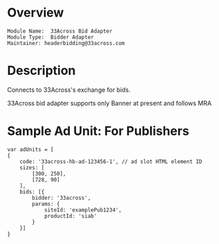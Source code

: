 # Overview

```
Module Name:  33Across Bid Adapter
Module Type:  Bidder Adapter
Maintainer: headerbidding@33across.com
```

# Description

Connects to 33Across's exchange for bids.

33Across bid adapter supports only Banner at present and follows MRA

# Sample Ad Unit: For Publishers
```
var adUnits = [
{
    code: '33across-hb-ad-123456-1', // ad slot HTML element ID   
    sizes: [
        [300, 250], 
        [728, 90]
    ],     
    bids: [{
        bidder: '33across',
        params: {
            siteId: 'examplePub1234',     
            productId: 'siab'     
        }
    }]
}
```
